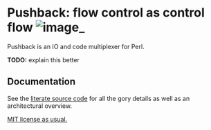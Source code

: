 # Pushback: flow control as control flow ![image](https://travis-ci.org/spencertipping/pushback.svg?branch=master)_
Pushback is an IO and code multiplexer for Perl.

**TODO:** explain this better


## Documentation
See the [literate source code](pushback.md) for all the gory details as well as
an architectural overview.

[MIT license as usual.](LICENSE.md)
